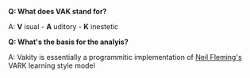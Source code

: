 **Q: What does VAK stand for?**

A: **V** isual - **A** uditory - **K** inestetic


**Q: What's the basis for the analyis?**

A: Vakity is essentially a programmitic implementation of [Neil Fleming's](http://en.wikipedia.org/wiki/Learning_styles#Neil_Fleming.27s_VAK.2FVARK_model) VARK learning style model
